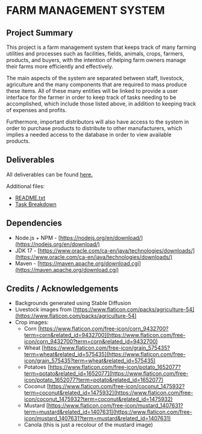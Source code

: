 # **FARM MANAGEMENT SYSTEM**

## Project Summary
This project is a farm management system that keeps track of many farming utilities and processes such as facilities, fields, animals, crops, farmers, products, and buyers, with the intention of helping farm owners manage their farms more efficiently and effectively.

The main aspects of the system are separated between staff, livestock, agriculture and the many components that are required to mass produce these items. All of these many entities will be linked to provide a user interface for the farmer in order to keep track of tasks needing to be accomplished, which include those listed above, in addition to keeping track of expenses and profits.

Furthermore, important distributors will also have access to the system in order to purchase products to distribute to other manufacturers, which implies a needed access to the database in order to view available products.

## Deliverables
All deliverables can be found [here.](./_deliverables/)

Additional files:
- [README.txt](./_deliverables/README.txt)
- [Task Breakdown](./_deliverables/TIMELINE.md)

## Dependencies
- Node.js + NPM - [https://nodejs.org/en/download/](https://nodejs.org/en/download/)
- JDK 17 - [https://www.oracle.com/ca-en/java/technologies/downloads/](https://www.oracle.com/ca-en/java/technologies/downloads/)
- Maven - [https://maven.apache.org/download.cgi](https://maven.apache.org/download.cgi)

## Credits / Acknowledgements
- Backgrounds generated using Stable Diffusion
- Livestock images from [https://www.flaticon.com/packs/agriculture-54](https://www.flaticon.com/packs/agriculture-54)
- Crop images:
  - Corn [https://www.flaticon.com/free-icon/corn_9432700?term=corn&related_id=9432700](https://www.flaticon.com/free-icon/corn_9432700?term=corn&related_id=9432700)
  - Wheat [https://www.flaticon.com/free-icon/grain_575435?term=wheat&related_id=575435](https://www.flaticon.com/free-icon/grain_575435?term=wheat&related_id=575435)
  - Potatoes [https://www.flaticon.com/free-icon/potato_1652077?term=potato&related_id=1652077](https://www.flaticon.com/free-icon/potato_1652077?term=potato&related_id=1652077)
  - Coconut [https://www.flaticon.com/free-icon/coconut_1475932?term=coconut&related_id=1475932](https://www.flaticon.com/free-icon/coconut_1475932?term=coconut&related_id=1475932)
  - Mustard [https://www.flaticon.com/free-icon/mustard_1407631?term=mustard&related_id=1407631](https://www.flaticon.com/free-icon/mustard_1407631?term=mustard&related_id=1407631)
  - Canola (this is just a recolour of the mustard image)
